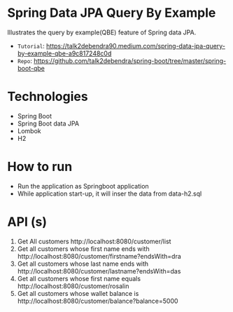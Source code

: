 # Spring Data JPA Query By Example

Illustrates the query by example(QBE) feature of Spring data JPA. 

* `Tutorial`: https://talk2debendra90.medium.com/spring-data-jpa-query-by-example-qbe-a9c817248c0d
* `Repo`: https://github.com/talk2debendra/spring-boot/tree/master/spring-boot-qbe

# Technologies
- Spring Boot
- Spring Boot data JPA
- Lombok
- H2


# How to run
- Run the application as Springboot application
- While application start-up, it will inser the data from data-h2.sql 


# API (s)
1. Get All customers
	http://localhost:8080/customer/list
2. Get all customers whose first name ends with 
	http://localhost:8080/customer/firstname?endsWith=dra
3. Get all customers whose last name ends with
	http://localhost:8080/customer/lastname?endsWith=das
4. Get all customers whose first name equals
	http://localhost:8080/customer/rosalin
5. Get all customers whose wallet balance is
	http://localhost:8080/customer/balance?balance=5000




